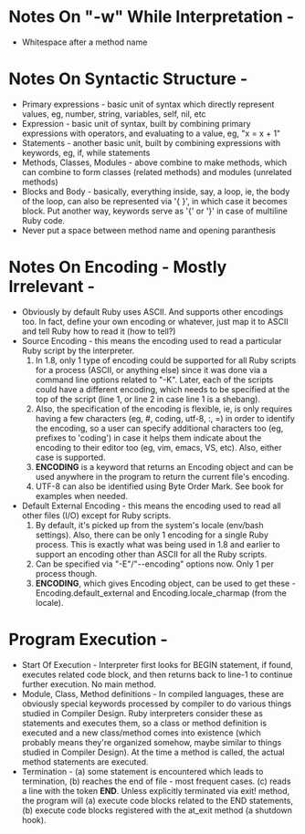 # Notes On "-w" While Interpretation -
  * Whitespace after a method name

# Notes On Syntactic Structure -
  * Primary expressions - basic unit of syntax which directly represent values, eg, number, string, variables, self, nil, etc
  * Expression - basic unit of syntax, built by combining primary expressions with operators, and evaluating to a value, eg, "x = x + 1"
  * Statements - another basic unit, built by combining expressions with keywords, eg, if, while statements
  * Methods, Classes, Modules - above combine to make methods, which can combine to form classes (related methods) and modules (unrelated methods)
  * Blocks and Body - basically, everything inside, say, a loop, ie, the body of the loop, can also be represented via '{ }', in which case it becomes block. Put another way, keywords serve as '{' or '}' in case of multiline Ruby code.
  * Never put a space between method name and opening paranthesis

# Notes On Encoding - Mostly Irrelevant -
  * Obviously by default Ruby uses ASCII. And supports other encodings too. In fact, define your own encoding or whatever, just map it to ASCII and tell Ruby how to read it (how to tell?)
  * Source Encoding - this means the encoding used to read a particular Ruby script by the interpreter.
    1. In 1.8, only 1 type of encoding could be supported for all Ruby scripts for a process (ASCII, or anything else) since it was done via a command line options related to "-K". Later, each of the scripts could have a different encoding, which needs to be specified at the top of the script (line 1, or line 2 in case line 1 is a shebang).
    2. Also, the specification of the encoding is flexible, ie, is only requires having a few characters (eg, #, coding, utf-8, :, =) in order to identify the encoding, so a user can specify additional characters too (eg, prefixes to 'coding') in case it helps them indicate about the encoding to their editor too (eg, vim, emacs, VS, etc). Also, either case is supported.
    3. __ENCODING__ is a keyword that returns an Encoding object and can be used anywhere in the program to return the current file's encoding.
    4. UTF-8 can also be identified using Byte Order Mark. See book for examples when needed.
  * Default External Encoding - this means the encoding used to read all other files (I/O) except for Ruby scripts.
    1. By default, it's picked up from the system's locale (env/bash settings). Also, there can be only 1 encoding for a single Ruby process. This is exactly what was being used in 1.8 and earlier to support an encoding other than ASCII for all the Ruby scripts.
    2. Can be specified via "-E"/"--encoding" options now. Only 1 per process though.
    3. __ENCODING__, which gives Encoding object, can be used to get these - Encoding.default\_external and Encoding.locale\_charmap (from the locale).

# Program Execution -
  * Start Of Execution - Interpreter first looks for BEGIN statement, if found, executes related code block, and then returns back to line-1 to continue further execution. No main method.
  * Module, Class, Method definitions - In compiled languages, these are obviously special keywords processed by compiler to do various things studied in Compiler Design. Ruby interpreters consider these as statements and executes them, so a class or method definition is executed and a new class/method comes into existence (which probably means they're organized somehow, maybe similar to things studied in Compiler Design). At the time a method is called, the actual method statements are executed.
  * Termination - (a) some statement is encountered which leads to termination, (b) reaches the end of file - most frequent cases. (c) reads a line with the token __END__. Unless explicitly terminated via exit! method, the program will (a) execute code blocks related to the END statements, (b) execute code blocks registered with the at\_exit method (a shutdown hook).
